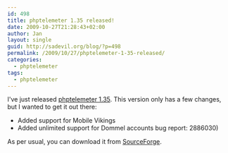 ```yaml
---
id: 498
title: phptelemeter 1.35 released!
date: 2009-10-27T21:28:43+02:00
author: Jan
layout: single
guid: http://sadevil.org/blog/?p=498
permalink: /2009/10/27/phptelemeter-1-35-released/
categories:
  - phptelemeter
tags:
  - phptelemeter
---
```

I've just released <a HREF="http://phptelemeter.kcore.org/" TARGET="_blank">phptelemeter 1.35</a>. This version only has a few changes, but I wanted to get it out there:

  * Added support for Mobile Vikings
  * Added unlimited support for Dommel accounts bug report: 2886030)

As per usual, you can download it from <a HREF="http://sourceforge.net/projects/phptelemeter" TARGET="_blank">SourceForge</a>.